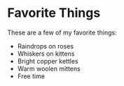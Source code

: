 # Favorite Things

These are a few of my favorite things:

- Raindrops on roses
- Whiskers on kittens
- Bright copper kettles
- Warm woolen mittens
- Free time
